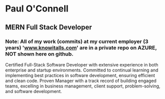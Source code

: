 # Paul O'Connell
## MERN Full Stack Developer
### Note: All of my work (commits) at my current employer (3 years) 'www.knowitalls.com' are in a private repo on AZURE, NOT shown here on github.
Certified Full-Stack Software Developer with extensive experience in both enterprise and startup environments. Committed to continual learning and implementing best practices in software development, ensuring efficient and clean code. Proven Manager with a track record of building engaged teams, excelling in business management, client support, problem-solving, and software development.
<!--
**pauloconnell/pauloconnell** is a ✨ _special_ ✨ repository because its `README.md` (this file) appears on your GitHub profile.

Here are some ideas to get you started:

- 🔭 I’m currently working on ...MERN Full Stack
- 🌱 I’m currently learning ...reducing time and space complexity of LeetCode Code Challenge Solutions
- 👯 I’m looking to collaborate on ... Software Development
- 🤔 I’m looking for help with ...
- 💬 Ask me about ...Test Center Web App
- 📫 How to reach me: https://codepen.io/p_ollie/pen/ayJXyZ
- 😄 Pronouns: Mr.
- ⚡ Fun fact: Just did first winter camping adventure at the off-grid cabin up north - it all worked! good times:)
-->

